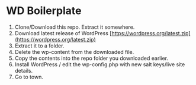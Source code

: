 # WD Boilerplate

1. Clone/Download this repo. Extract it somewhere.
2. Download latest release of WordPress [https://wordpress.org/latest.zip](https://wordpress.org/latest.zip)
3. Extract it to a folder.
4. Delete the wp-content from the downloaded file.
5. Copy the contents into the repo folder you downloaded earlier.
6. Install WordPress / edit the wp-config.php with new salt keys/live site details.
7. Go to town.
